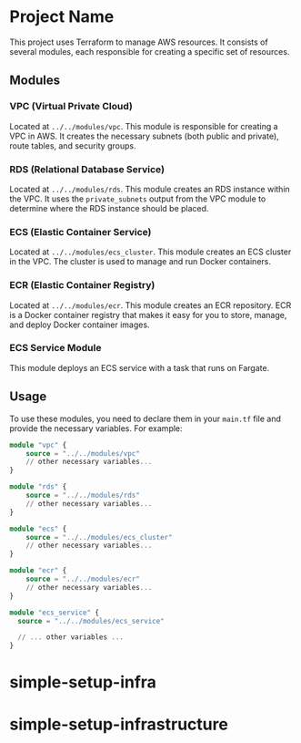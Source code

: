 # Project Name

This project uses Terraform to manage AWS resources. It consists of several modules, each responsible for creating a specific set of resources.

## Modules

### VPC (Virtual Private Cloud)

Located at `../../modules/vpc`. This module is responsible for creating a VPC in AWS. It creates the necessary subnets (both public and private), route tables, and security groups.

### RDS (Relational Database Service)

Located at `../../modules/rds`. This module creates an RDS instance within the VPC. It uses the `private_subnets` output from the VPC module to determine where the RDS instance should be placed.

### ECS (Elastic Container Service)

Located at `../../modules/ecs_cluster`. This module creates an ECS cluster in the VPC. The cluster is used to manage and run Docker containers.

### ECR (Elastic Container Registry)

Located at `../../modules/ecr`. This module creates an ECR repository. ECR is a Docker container registry that makes it easy for you to store, manage, and deploy Docker container images.

### ECS Service Module

This module deploys an ECS service with a task that runs on Fargate.

## Usage

To use these modules, you need to declare them in your `main.tf` file and provide the necessary variables. For example:

```terraform
module "vpc" {
    source = "../../modules/vpc"
    // other necessary variables...
}

module "rds" {
    source = "../../modules/rds"
    // other necessary variables...
}

module "ecs" {
    source = "../../modules/ecs_cluster"
    // other necessary variables...
}

module "ecr" {
    source = "../../modules/ecr"
    // other necessary variables...
}

module "ecs_service" {
  source = "../../modules/ecs_service"

  // ... other variables ...
}
```
# simple-setup-infra
# simple-setup-infrastructure
